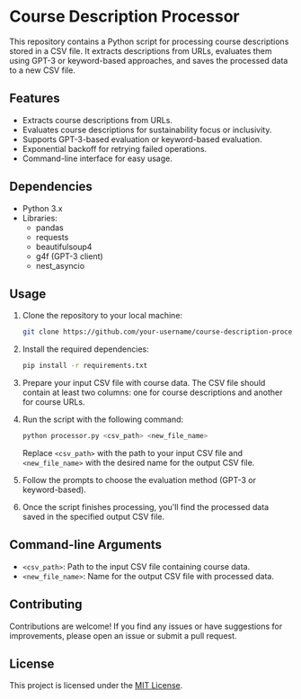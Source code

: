 # Course Description Processor

This repository contains a Python script for processing course descriptions stored in a CSV file. It extracts descriptions from URLs, evaluates them using GPT-3 or keyword-based approaches, and saves the processed data to a new CSV file.

## Features

- Extracts course descriptions from URLs.
- Evaluates course descriptions for sustainability focus or inclusivity.
- Supports GPT-3-based evaluation or keyword-based evaluation.
- Exponential backoff for retrying failed operations.
- Command-line interface for easy usage.

## Dependencies

- Python 3.x
- Libraries:
  - pandas
  - requests
  - beautifulsoup4
  - g4f (GPT-3 client)
  - nest_asyncio

## Usage

1. Clone the repository to your local machine:

   ```bash
   git clone https://github.com/your-username/course-description-processor.git
   ```

2. Install the required dependencies:

   ```bash
   pip install -r requirements.txt
   ```

3. Prepare your input CSV file with course data. The CSV file should contain at least two columns: one for course descriptions and another for course URLs.

4. Run the script with the following command:

   ```bash
   python processor.py <csv_path> <new_file_name>
   ```

   Replace `<csv_path>` with the path to your input CSV file and `<new_file_name>` with the desired name for the output CSV file.

5. Follow the prompts to choose the evaluation method (GPT-3 or keyword-based).

6. Once the script finishes processing, you'll find the processed data saved in the specified output CSV file.

## Command-line Arguments

- `<csv_path>`: Path to the input CSV file containing course data.
- `<new_file_name>`: Name for the output CSV file with processed data.

## Contributing

Contributions are welcome! If you find any issues or have suggestions for improvements, please open an issue or submit a pull request.

## License

This project is licensed under the [MIT License](LICENSE).
